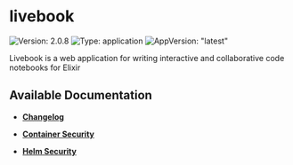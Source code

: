 # livebook

![Version: 2.0.8](https://img.shields.io/badge/Version-2.0.8-informational?style=flat-square) ![Type: application](https://img.shields.io/badge/Type-application-informational?style=flat-square) ![AppVersion: "latest"](https://img.shields.io/badge/AppVersion-"latest"-informational?style=flat-square)

Livebook is a web application for writing interactive and collaborative code notebooks for Elixir

## Available Documentation

- [**Changelog**](CHANGELOG)

- [**Container Security**](container-security)

- [**Helm Security**](helm-security)

